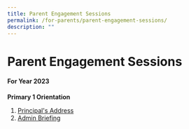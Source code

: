 ```yaml
---
title: Parent Engagement Sessions
permalink: /for-parents/parent-engagement-sessions/
description: ""
---
```

# **Parent Engagement Sessions**

#### **For Year 2023**


**Primary 1 Orientation**  

1.  [Principal's Address](/files/Parent%20Engagement/P1%202023_Orientation_Principal's%20Address.pdf)
2.  [Admin Briefing](/files/Parent%20Engagement/P1%202023_Orientation_YH's%20Admin%20Briefing-compressed.pdf)